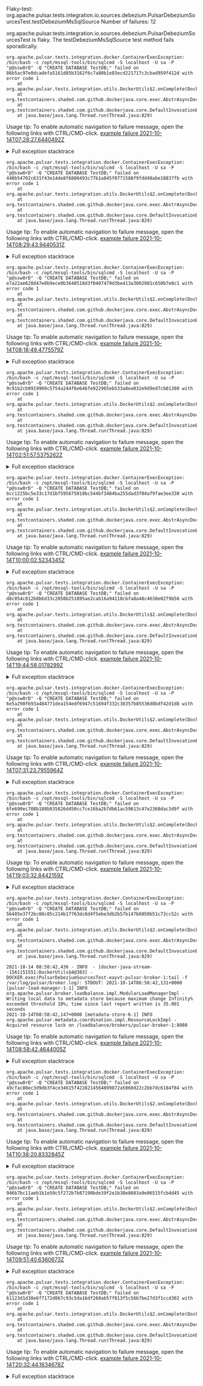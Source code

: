         
Flaky-test: org.apache.pulsar.tests.integration.io.sources.debezium.PulsarDebeziumSourcesTest.testDebeziumMsSqlSource
Number of failures: 12

org.apache.pulsar.tests.integration.io.sources.debezium.PulsarDebeziumSourcesTest is flaky. The testDebeziumMsSqlSource test method fails sporadically.

```
org.apache.pulsar.tests.integration.docker.ContainerExecException: /bin/bash -c /opt/mssql-tools/bin/sqlcmd -S localhost -U sa -P "p@ssw0rD" -Q "CREATE DATABASE TestDB;" failed on 86b5ac97e0dcadefa5161d85b3162f6c7a80b1e83ecd221717c3cbad959f412d with error code 1
	at org.apache.pulsar.tests.integration.utils.DockerUtils$2.onComplete(DockerUtils.java:284)
	at org.testcontainers.shaded.com.github.dockerjava.core.exec.AbstrAsyncDockerCmdExec$1.onComplete(AbstrAsyncDockerCmdExec.java:51)
	at org.testcontainers.shaded.com.github.dockerjava.core.DefaultInvocationBuilder.lambda$executeAndStream$1(DefaultInvocationBuilder.java:276)
	at java.base/java.lang.Thread.run(Thread.java:829)

```

Usage tip: To enable automatic navigation to failure message, open the following links with CTRL/CMD-click.
[example failure 2021-10-14T07:28:27.6440492Z](https://github.com/apache/pulsar/runs/3891370523?check_suite_focus=true?check_suite_focus=true#step:13:2820)


<details>
<summary>Full exception stacktrace</summary>
<code><pre>
org.apache.pulsar.tests.integration.docker.ContainerExecException: /bin/bash -c /opt/mssql-tools/bin/sqlcmd -S localhost -U sa -P "p@ssw0rD" -Q "CREATE DATABASE TestDB;" failed on 86b5ac97e0dcadefa5161d85b3162f6c7a80b1e83ecd221717c3cbad959f412d with error code 1
	at org.apache.pulsar.tests.integration.utils.DockerUtils$2.onComplete(DockerUtils.java:284)
	at org.testcontainers.shaded.com.github.dockerjava.core.exec.AbstrAsyncDockerCmdExec$1.onComplete(AbstrAsyncDockerCmdExec.java:51)
	at org.testcontainers.shaded.com.github.dockerjava.core.DefaultInvocationBuilder.lambda$executeAndStream$1(DefaultInvocationBuilder.java:276)
	at java.base/java.lang.Thread.run(Thread.java:829)

</pre></code>
</details>

```
org.apache.pulsar.tests.integration.docker.ContainerExecException: /bin/bash -c /opt/mssql-tools/bin/sqlcmd -S localhost -U sa -P "p@ssw0rD" -Q "CREATE DATABASE TestDB;" failed on 440b54702c631f43e14de8f6806493c77b1a845f0771588f9fdd48abe18837fb with error code 1
	at org.apache.pulsar.tests.integration.utils.DockerUtils$2.onComplete(DockerUtils.java:284)
	at org.testcontainers.shaded.com.github.dockerjava.core.exec.AbstrAsyncDockerCmdExec$1.onComplete(AbstrAsyncDockerCmdExec.java:51)
	at org.testcontainers.shaded.com.github.dockerjava.core.DefaultInvocationBuilder.lambda$executeAndStream$1(DefaultInvocationBuilder.java:276)
	at java.base/java.lang.Thread.run(Thread.java:829)

```

Usage tip: To enable automatic navigation to failure message, open the following links with CTRL/CMD-click.
[example failure 2021-10-14T08:29:43.9440531Z](https://github.com/apache/pulsar/runs/3891854661?check_suite_focus=true?check_suite_focus=true#step:13:2740)


<details>
<summary>Full exception stacktrace</summary>
<code><pre>
org.apache.pulsar.tests.integration.docker.ContainerExecException: /bin/bash -c /opt/mssql-tools/bin/sqlcmd -S localhost -U sa -P "p@ssw0rD" -Q "CREATE DATABASE TestDB;" failed on 440b54702c631f43e14de8f6806493c77b1a845f0771588f9fdd48abe18837fb with error code 1
	at org.apache.pulsar.tests.integration.utils.DockerUtils$2.onComplete(DockerUtils.java:284)
	at org.testcontainers.shaded.com.github.dockerjava.core.exec.AbstrAsyncDockerCmdExec$1.onComplete(AbstrAsyncDockerCmdExec.java:51)
	at org.testcontainers.shaded.com.github.dockerjava.core.DefaultInvocationBuilder.lambda$executeAndStream$1(DefaultInvocationBuilder.java:276)
	at java.base/java.lang.Thread.run(Thread.java:829)

</pre></code>
</details>

```
org.apache.pulsar.tests.integration.docker.ContainerExecException: /bin/bash -c /opt/mssql-tools/bin/sqlcmd -S localhost -U sa -P "p@ssw0rD" -Q "CREATE DATABASE TestDB;" failed on e7a22ae628d47e0b9ece0b3648518d3f0407479d3be413a3002981c650b7e8c1 with error code 1
	at org.apache.pulsar.tests.integration.utils.DockerUtils$2.onComplete(DockerUtils.java:284)
	at org.testcontainers.shaded.com.github.dockerjava.core.exec.AbstrAsyncDockerCmdExec$1.onComplete(AbstrAsyncDockerCmdExec.java:51)
	at org.testcontainers.shaded.com.github.dockerjava.core.DefaultInvocationBuilder.lambda$executeAndStream$1(DefaultInvocationBuilder.java:276)
	at java.base/java.lang.Thread.run(Thread.java:829)

```

Usage tip: To enable automatic navigation to failure message, open the following links with CTRL/CMD-click.
[example failure 2021-10-14T08:18:49.4775579Z](https://github.com/apache/pulsar/runs/3891784568?check_suite_focus=true?check_suite_focus=true#step:13:2726)


<details>
<summary>Full exception stacktrace</summary>
<code><pre>
org.apache.pulsar.tests.integration.docker.ContainerExecException: /bin/bash -c /opt/mssql-tools/bin/sqlcmd -S localhost -U sa -P "p@ssw0rD" -Q "CREATE DATABASE TestDB;" failed on e7a22ae628d47e0b9ece0b3648518d3f0407479d3be413a3002981c650b7e8c1 with error code 1
	at org.apache.pulsar.tests.integration.utils.DockerUtils$2.onComplete(DockerUtils.java:284)
	at org.testcontainers.shaded.com.github.dockerjava.core.exec.AbstrAsyncDockerCmdExec$1.onComplete(AbstrAsyncDockerCmdExec.java:51)
	at org.testcontainers.shaded.com.github.dockerjava.core.DefaultInvocationBuilder.lambda$executeAndStream$1(DefaultInvocationBuilder.java:276)
	at java.base/java.lang.Thread.run(Thread.java:829)

</pre></code>
</details>

```
org.apache.pulsar.tests.integration.docker.ContainerExecException: /bin/bash -c /opt/mssql-tools/bin/sqlcmd -S localhost -U sa -P "p@ssw0rD" -Q "CREATE DATABASE TestDB;" failed on 9c91b2cb0919909c5754a244f6e646fe922965eb533a8ea032e9d9ed7cb01380 with error code 1
	at org.apache.pulsar.tests.integration.utils.DockerUtils$2.onComplete(DockerUtils.java:284)
	at org.testcontainers.shaded.com.github.dockerjava.core.exec.AbstrAsyncDockerCmdExec$1.onComplete(AbstrAsyncDockerCmdExec.java:51)
	at org.testcontainers.shaded.com.github.dockerjava.core.DefaultInvocationBuilder.lambda$executeAndStream$1(DefaultInvocationBuilder.java:276)
	at java.base/java.lang.Thread.run(Thread.java:829)

```

Usage tip: To enable automatic navigation to failure message, open the following links with CTRL/CMD-click.
[example failure 2021-10-14T02:51:57.5375262Z](https://github.com/apache/pulsar/runs/3889806018?check_suite_focus=true?check_suite_focus=true#step:13:2957)


<details>
<summary>Full exception stacktrace</summary>
<code><pre>
org.apache.pulsar.tests.integration.docker.ContainerExecException: /bin/bash -c /opt/mssql-tools/bin/sqlcmd -S localhost -U sa -P "p@ssw0rD" -Q "CREATE DATABASE TestDB;" failed on 9c91b2cb0919909c5754a244f6e646fe922965eb533a8ea032e9d9ed7cb01380 with error code 1
	at org.apache.pulsar.tests.integration.utils.DockerUtils$2.onComplete(DockerUtils.java:284)
	at org.testcontainers.shaded.com.github.dockerjava.core.exec.AbstrAsyncDockerCmdExec$1.onComplete(AbstrAsyncDockerCmdExec.java:51)
	at org.testcontainers.shaded.com.github.dockerjava.core.DefaultInvocationBuilder.lambda$executeAndStream$1(DefaultInvocationBuilder.java:276)
	at java.base/java.lang.Thread.run(Thread.java:829)

</pre></code>
</details>

```
org.apache.pulsar.tests.integration.docker.ContainerExecException: /bin/bash -c /opt/mssql-tools/bin/sqlcmd -S localhost -U sa -P "p@ssw0rD" -Q "CREATE DATABASE TestDB;" failed on bcc1225bc5e33c17d1bf595675018bc544bf3484ba255dad3f04af9fae3ee330 with error code 1
	at org.apache.pulsar.tests.integration.utils.DockerUtils$2.onComplete(DockerUtils.java:284)
	at org.testcontainers.shaded.com.github.dockerjava.core.exec.AbstrAsyncDockerCmdExec$1.onComplete(AbstrAsyncDockerCmdExec.java:51)
	at org.testcontainers.shaded.com.github.dockerjava.core.DefaultInvocationBuilder.lambda$executeAndStream$1(DefaultInvocationBuilder.java:276)
	at java.base/java.lang.Thread.run(Thread.java:829)

```

Usage tip: To enable automatic navigation to failure message, open the following links with CTRL/CMD-click.
[example failure 2021-10-14T10:00:02.5234345Z](https://github.com/apache/pulsar/runs/3892561309?check_suite_focus=true?check_suite_focus=true#step:13:2937)


<details>
<summary>Full exception stacktrace</summary>
<code><pre>
org.apache.pulsar.tests.integration.docker.ContainerExecException: /bin/bash -c /opt/mssql-tools/bin/sqlcmd -S localhost -U sa -P "p@ssw0rD" -Q "CREATE DATABASE TestDB;" failed on bcc1225bc5e33c17d1bf595675018bc544bf3484ba255dad3f04af9fae3ee330 with error code 1
	at org.apache.pulsar.tests.integration.utils.DockerUtils$2.onComplete(DockerUtils.java:284)
	at org.testcontainers.shaded.com.github.dockerjava.core.exec.AbstrAsyncDockerCmdExec$1.onComplete(AbstrAsyncDockerCmdExec.java:51)
	at org.testcontainers.shaded.com.github.dockerjava.core.DefaultInvocationBuilder.lambda$executeAndStream$1(DefaultInvocationBuilder.java:276)
	at java.base/java.lang.Thread.run(Thread.java:829)

</pre></code>
</details>

```
org.apache.pulsar.tests.integration.docker.ContainerExecException: /bin/bash -c /opt/mssql-tools/bin/sqlcmd -S localhost -U sa -P "p@ssw0rD" -Q "CREATE DATABASE TestDB;" failed on d8c054c812b8b6d33c2058b251895ae2cab16a94118cbfa8a48c4630e02f9b56 with error code 1
	at org.apache.pulsar.tests.integration.utils.DockerUtils$2.onComplete(DockerUtils.java:284)
	at org.testcontainers.shaded.com.github.dockerjava.core.exec.AbstrAsyncDockerCmdExec$1.onComplete(AbstrAsyncDockerCmdExec.java:51)
	at org.testcontainers.shaded.com.github.dockerjava.core.DefaultInvocationBuilder.lambda$executeAndStream$1(DefaultInvocationBuilder.java:276)
	at java.base/java.lang.Thread.run(Thread.java:829)

```

Usage tip: To enable automatic navigation to failure message, open the following links with CTRL/CMD-click.
[example failure 2021-10-14T19:44:58.0178299Z](https://github.com/apache/pulsar/runs/3898635934?check_suite_focus=true?check_suite_focus=true#step:13:2985)


<details>
<summary>Full exception stacktrace</summary>
<code><pre>
org.apache.pulsar.tests.integration.docker.ContainerExecException: /bin/bash -c /opt/mssql-tools/bin/sqlcmd -S localhost -U sa -P "p@ssw0rD" -Q "CREATE DATABASE TestDB;" failed on d8c054c812b8b6d33c2058b251895ae2cab16a94118cbfa8a48c4630e02f9b56 with error code 1
	at org.apache.pulsar.tests.integration.utils.DockerUtils$2.onComplete(DockerUtils.java:284)
	at org.testcontainers.shaded.com.github.dockerjava.core.exec.AbstrAsyncDockerCmdExec$1.onComplete(AbstrAsyncDockerCmdExec.java:51)
	at org.testcontainers.shaded.com.github.dockerjava.core.DefaultInvocationBuilder.lambda$executeAndStream$1(DefaultInvocationBuilder.java:276)
	at java.base/java.lang.Thread.run(Thread.java:829)

</pre></code>
</details>

```
org.apache.pulsar.tests.integration.docker.ContainerExecException: /bin/bash -c /opt/mssql-tools/bin/sqlcmd -S localhost -U sa -P "p@ssw0rD" -Q "CREATE DATABASE TestDB;" failed on 6e5a290f693a484771dea154edf6947c51694f332c38357b85536d8bdf42d1d8 with error code 1
	at org.apache.pulsar.tests.integration.utils.DockerUtils$2.onComplete(DockerUtils.java:284)
	at org.testcontainers.shaded.com.github.dockerjava.core.exec.AbstrAsyncDockerCmdExec$1.onComplete(AbstrAsyncDockerCmdExec.java:51)
	at org.testcontainers.shaded.com.github.dockerjava.core.DefaultInvocationBuilder.lambda$executeAndStream$1(DefaultInvocationBuilder.java:276)
	at java.base/java.lang.Thread.run(Thread.java:829)

```

Usage tip: To enable automatic navigation to failure message, open the following links with CTRL/CMD-click.
[example failure 2021-10-14T07:31:23.7955964Z](https://github.com/apache/pulsar/runs/3891419023?check_suite_focus=true?check_suite_focus=true#step:13:2792)


<details>
<summary>Full exception stacktrace</summary>
<code><pre>
org.apache.pulsar.tests.integration.docker.ContainerExecException: /bin/bash -c /opt/mssql-tools/bin/sqlcmd -S localhost -U sa -P "p@ssw0rD" -Q "CREATE DATABASE TestDB;" failed on 6e5a290f693a484771dea154edf6947c51694f332c38357b85536d8bdf42d1d8 with error code 1
	at org.apache.pulsar.tests.integration.utils.DockerUtils$2.onComplete(DockerUtils.java:284)
	at org.testcontainers.shaded.com.github.dockerjava.core.exec.AbstrAsyncDockerCmdExec$1.onComplete(AbstrAsyncDockerCmdExec.java:51)
	at org.testcontainers.shaded.com.github.dockerjava.core.DefaultInvocationBuilder.lambda$executeAndStream$1(DefaultInvocationBuilder.java:276)
	at java.base/java.lang.Thread.run(Thread.java:829)

</pre></code>
</details>

```
org.apache.pulsar.tests.integration.docker.ContainerExecException: /bin/bash -c /opt/mssql-tools/bin/sqlcmd -S localhost -U sa -P "p@ssw0rD" -Q "CREATE DATABASE TestDB;" failed on 6fe690ec708b188b835826d450cc7ce16ba2b7db61ac59613c47e2368dac3d9f with error code 1
	at org.apache.pulsar.tests.integration.utils.DockerUtils$2.onComplete(DockerUtils.java:284)
	at org.testcontainers.shaded.com.github.dockerjava.core.exec.AbstrAsyncDockerCmdExec$1.onComplete(AbstrAsyncDockerCmdExec.java:51)
	at org.testcontainers.shaded.com.github.dockerjava.core.DefaultInvocationBuilder.lambda$executeAndStream$1(DefaultInvocationBuilder.java:276)
	at java.base/java.lang.Thread.run(Thread.java:829)

```

Usage tip: To enable automatic navigation to failure message, open the following links with CTRL/CMD-click.
[example failure 2021-10-14T19:03:32.8442159Z](https://github.com/apache/pulsar/runs/3898240776?check_suite_focus=true?check_suite_focus=true#step:13:2752)


<details>
<summary>Full exception stacktrace</summary>
<code><pre>
org.apache.pulsar.tests.integration.docker.ContainerExecException: /bin/bash -c /opt/mssql-tools/bin/sqlcmd -S localhost -U sa -P "p@ssw0rD" -Q "CREATE DATABASE TestDB;" failed on 6fe690ec708b188b835826d450cc7ce16ba2b7db61ac59613c47e2368dac3d9f with error code 1
	at org.apache.pulsar.tests.integration.utils.DockerUtils$2.onComplete(DockerUtils.java:284)
	at org.testcontainers.shaded.com.github.dockerjava.core.exec.AbstrAsyncDockerCmdExec$1.onComplete(AbstrAsyncDockerCmdExec.java:51)
	at org.testcontainers.shaded.com.github.dockerjava.core.DefaultInvocationBuilder.lambda$executeAndStream$1(DefaultInvocationBuilder.java:276)
	at java.base/java.lang.Thread.run(Thread.java:829)

</pre></code>
</details>

```
org.apache.pulsar.tests.integration.docker.ContainerExecException: /bin/bash -c /opt/mssql-tools/bin/sqlcmd -S localhost -U sa -P "p@ssw0rD" -Q "CREATE DATABASE TestDB;" failed on 56485e37f2bc08c05c214b17763dc8d4f5ebe3db2b57b147b6050b51c73cc52c with error code 1
	at org.apache.pulsar.tests.integration.utils.DockerUtils$2.onComplete(DockerUtils.java:284)
	at org.testcontainers.shaded.com.github.dockerjava.core.exec.AbstrAsyncDockerCmdExec$1.onComplete(AbstrAsyncDockerCmdExec.java:51)
	at org.testcontainers.shaded.com.github.dockerjava.core.DefaultInvocationBuilder.lambda$executeAndStream$1(DefaultInvocationBuilder.java:276)
	at java.base/java.lang.Thread.run(Thread.java:829)

2021-10-14 08:58:42,436 - INFO  - [docker-java-stream--1561151551:DockerUtils$4@383] - DOCKER.exec(PulsarDebeziumSourcesTest-eayvt-pulsar-broker-1:tail -f /var/log/pulsar/broker.log): STDOUT: 2021-10-14T08:58:42,131+0000 [pulsar-load-manager-1-1] INFO  org.apache.pulsar.broker.loadbalance.impl.ModularLoadManagerImpl - Writing local data to metadata store because maximum change Infinity% exceeded threshold 10%; time since last report written is 35.001 seconds
2021-10-14T08:58:42,147+0000 [metadata-store-6-1] INFO  org.apache.pulsar.metadata.coordination.impl.ResourceLockImpl - Acquired resource lock on /loadbalance/brokers/pulsar-broker-1:8080
```

Usage tip: To enable automatic navigation to failure message, open the following links with CTRL/CMD-click.
[example failure 2021-10-14T08:58:42.4644005Z](https://github.com/apache/pulsar/runs/3892043511?check_suite_focus=true?check_suite_focus=true#step:13:2739)


<details>
<summary>Full exception stacktrace</summary>
<code><pre>
org.apache.pulsar.tests.integration.docker.ContainerExecException: /bin/bash -c /opt/mssql-tools/bin/sqlcmd -S localhost -U sa -P "p@ssw0rD" -Q "CREATE DATABASE TestDB;" failed on 56485e37f2bc08c05c214b17763dc8d4f5ebe3db2b57b147b6050b51c73cc52c with error code 1
	at org.apache.pulsar.tests.integration.utils.DockerUtils$2.onComplete(DockerUtils.java:284)
	at org.testcontainers.shaded.com.github.dockerjava.core.exec.AbstrAsyncDockerCmdExec$1.onComplete(AbstrAsyncDockerCmdExec.java:51)
	at org.testcontainers.shaded.com.github.dockerjava.core.DefaultInvocationBuilder.lambda$executeAndStream$1(DefaultInvocationBuilder.java:276)
	at java.base/java.lang.Thread.run(Thread.java:829)

2021-10-14 08:58:42,436 - INFO  - [docker-java-stream--1561151551:DockerUtils$4@383] - DOCKER.exec(PulsarDebeziumSourcesTest-eayvt-pulsar-broker-1:tail -f /var/log/pulsar/broker.log): STDOUT: 2021-10-14T08:58:42,131+0000 [pulsar-load-manager-1-1] INFO  org.apache.pulsar.broker.loadbalance.impl.ModularLoadManagerImpl - Writing local data to metadata store because maximum change Infinity% exceeded threshold 10%; time since last report written is 35.001 seconds
2021-10-14T08:58:42,147+0000 [metadata-store-6-1] INFO  org.apache.pulsar.metadata.coordination.impl.ResourceLockImpl - Acquired resource lock on /loadbalance/brokers/pulsar-broker-1:8080
</pre></code>
</details>

```
org.apache.pulsar.tests.integration.docker.ContainerExecException: /bin/bash -c /opt/mssql-tools/bin/sqlcmd -S localhost -U sa -P "p@ssw0rD" -Q "CREATE DATABASE TestDB;" failed on 49cfac88ec3d9db3f4ce34615f4228214564899872a5060d22c2bb7dc6184f84 with error code 1
	at org.apache.pulsar.tests.integration.utils.DockerUtils$2.onComplete(DockerUtils.java:284)
	at org.testcontainers.shaded.com.github.dockerjava.core.exec.AbstrAsyncDockerCmdExec$1.onComplete(AbstrAsyncDockerCmdExec.java:51)
	at org.testcontainers.shaded.com.github.dockerjava.core.DefaultInvocationBuilder.lambda$executeAndStream$1(DefaultInvocationBuilder.java:276)
	at java.base/java.lang.Thread.run(Thread.java:829)

```

Usage tip: To enable automatic navigation to failure message, open the following links with CTRL/CMD-click.
[example failure 2021-10-14T10:38:20.8332845Z](https://github.com/apache/pulsar/runs/3893041452?check_suite_focus=true?check_suite_focus=true#step:13:2756)


<details>
<summary>Full exception stacktrace</summary>
<code><pre>
org.apache.pulsar.tests.integration.docker.ContainerExecException: /bin/bash -c /opt/mssql-tools/bin/sqlcmd -S localhost -U sa -P "p@ssw0rD" -Q "CREATE DATABASE TestDB;" failed on 49cfac88ec3d9db3f4ce34615f4228214564899872a5060d22c2bb7dc6184f84 with error code 1
	at org.apache.pulsar.tests.integration.utils.DockerUtils$2.onComplete(DockerUtils.java:284)
	at org.testcontainers.shaded.com.github.dockerjava.core.exec.AbstrAsyncDockerCmdExec$1.onComplete(AbstrAsyncDockerCmdExec.java:51)
	at org.testcontainers.shaded.com.github.dockerjava.core.DefaultInvocationBuilder.lambda$executeAndStream$1(DefaultInvocationBuilder.java:276)
	at java.base/java.lang.Thread.run(Thread.java:829)

</pre></code>
</details>

```
org.apache.pulsar.tests.integration.docker.ContainerExecException: /bin/bash -c /opt/mssql-tools/bin/sqlcmd -S localhost -U sa -P "p@ssw0rD" -Q "CREATE DATABASE TestDB;" failed on 946b7bc11aeb1b1e50c5f272b7b87190bde39f2e1b38e8683a9e06515fcb4d45 with error code 1
	at org.apache.pulsar.tests.integration.utils.DockerUtils$2.onComplete(DockerUtils.java:284)
	at org.testcontainers.shaded.com.github.dockerjava.core.exec.AbstrAsyncDockerCmdExec$1.onComplete(AbstrAsyncDockerCmdExec.java:51)
	at org.testcontainers.shaded.com.github.dockerjava.core.DefaultInvocationBuilder.lambda$executeAndStream$1(DefaultInvocationBuilder.java:276)
	at java.base/java.lang.Thread.run(Thread.java:829)

```

Usage tip: To enable automatic navigation to failure message, open the following links with CTRL/CMD-click.
[example failure 2021-10-14T09:51:40.6360673Z](https://github.com/apache/pulsar/runs/3892339284?check_suite_focus=true?check_suite_focus=true#step:13:2901)


<details>
<summary>Full exception stacktrace</summary>
<code><pre>
org.apache.pulsar.tests.integration.docker.ContainerExecException: /bin/bash -c /opt/mssql-tools/bin/sqlcmd -S localhost -U sa -P "p@ssw0rD" -Q "CREATE DATABASE TestDB;" failed on 946b7bc11aeb1b1e50c5f272b7b87190bde39f2e1b38e8683a9e06515fcb4d45 with error code 1
	at org.apache.pulsar.tests.integration.utils.DockerUtils$2.onComplete(DockerUtils.java:284)
	at org.testcontainers.shaded.com.github.dockerjava.core.exec.AbstrAsyncDockerCmdExec$1.onComplete(AbstrAsyncDockerCmdExec.java:51)
	at org.testcontainers.shaded.com.github.dockerjava.core.DefaultInvocationBuilder.lambda$executeAndStream$1(DefaultInvocationBuilder.java:276)
	at java.base/java.lang.Thread.run(Thread.java:829)

</pre></code>
</details>

```
org.apache.pulsar.tests.integration.docker.ContainerExecException: /bin/bash -c /opt/mssql-tools/bin/sqlcmd -S localhost -U sa -P "p@ssw0rD" -Q "CREATE DATABASE TestDB;" failed on 61123d1d38e6f7172d067c93c5da16df268ab57f813f5c56b7be27d3f1ccd302 with error code 1
	at org.apache.pulsar.tests.integration.utils.DockerUtils$2.onComplete(DockerUtils.java:284)
	at org.testcontainers.shaded.com.github.dockerjava.core.exec.AbstrAsyncDockerCmdExec$1.onComplete(AbstrAsyncDockerCmdExec.java:51)
	at org.testcontainers.shaded.com.github.dockerjava.core.DefaultInvocationBuilder.lambda$executeAndStream$1(DefaultInvocationBuilder.java:276)
	at java.base/java.lang.Thread.run(Thread.java:829)

```

Usage tip: To enable automatic navigation to failure message, open the following links with CTRL/CMD-click.
[example failure 2021-10-14T20:32:44.1634678Z](https://github.com/apache/pulsar/runs/3899066774?check_suite_focus=true?check_suite_focus=true#step:13:2740)


<details>
<summary>Full exception stacktrace</summary>
<code><pre>
org.apache.pulsar.tests.integration.docker.ContainerExecException: /bin/bash -c /opt/mssql-tools/bin/sqlcmd -S localhost -U sa -P "p@ssw0rD" -Q "CREATE DATABASE TestDB;" failed on 61123d1d38e6f7172d067c93c5da16df268ab57f813f5c56b7be27d3f1ccd302 with error code 1
	at org.apache.pulsar.tests.integration.utils.DockerUtils$2.onComplete(DockerUtils.java:284)
	at org.testcontainers.shaded.com.github.dockerjava.core.exec.AbstrAsyncDockerCmdExec$1.onComplete(AbstrAsyncDockerCmdExec.java:51)
	at org.testcontainers.shaded.com.github.dockerjava.core.DefaultInvocationBuilder.lambda$executeAndStream$1(DefaultInvocationBuilder.java:276)
	at java.base/java.lang.Thread.run(Thread.java:829)

</pre></code>
</details>


